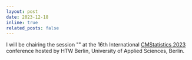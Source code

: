 ```yaml
---
layout: post
date: 2023-12-18
inline: true
related_posts: false
---
```


I will be chairing the session "" at the 16th International
<a href="[https://www.cmstatistics.org/CMStatistics2023/#:~:text=The%2016th%20International%20Conference%20of,to%2015th%20of%20December%202023.)">CMStatistics 2023</a> conference hosted by HTW Berlin, University of Applied Sciences, Berlin.
